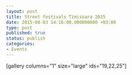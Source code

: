 ```yaml
---
layout: post
title: Street festivals Timisoara 2015
date: 2015-08-03 14:16:00.000000000 +03:00
type: post
published: true
status: publish
categories:
- Events
---
```


[gallery columns="1" size="large" ids="19,22,25"]

